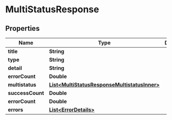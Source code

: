 

# MultiStatusResponse


## Properties

| Name | Type | Description | Notes |
|------------ | ------------- | ------------- | -------------|
|**title** | **String** |  |  [optional] |
|**type** | **String** |  |  [optional] |
|**detail** | **String** |  |  [optional] |
|**errorCount** | **Double** |  |  [optional] |
|**multistatus** | [**List&lt;MultiStatusResponseMultistatusInner&gt;**](MultiStatusResponseMultistatusInner.md) |  |  [optional] |
|**successCount** | **Double** |  |  [optional] |
|**errorCount** | **Double** |  |  [optional] |
|**errors** | [**List&lt;ErrorDetails&gt;**](ErrorDetails.md) |  |  [optional] |



